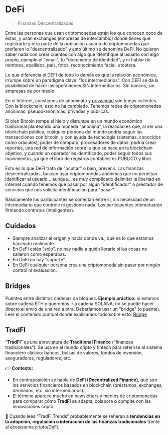 # DeFi

>Finanzas Descentralizadas

Entre las personas que usan criptomonedas están los que conocen poco de éstas, y usan exchanges (empresas de intercambio) donde tienes que registrarte y otra parte de la población usuaria de criptomonedas que prefieren lo "descentralizado" y esto último se denomina DeFI. No quieren saber nada con crear cuentas con algo que identifique al usuario con algo propio, ejemplo el "email", tu "documento de identidad", y ni hablar de nombres, apellidos, país, fotos, reconocimiento facial, etcétera.

Lo que diferencia el DEFI de todo lo demás es que la relación económica, irrumpe sobre un paradigma clave: "los intermediarios". Con DEFI se da la posibilidad de hacer las operaciones SIN intermediarios. Sín bancos, sin empresas de por medio.

En el Internet, cuestiones de anonimato y [privacidad](/docs/privacidad.md) son temas calientes.
Con la blockchain, esto no ha cambiado. Tenemos redes de criptomonedas anónimas, pseudo-anónimas, privadas y públicas.

Si bien Bitcoin rompe el hielo y disrumpe en un mundo económico tradicional planteando una moneda "anónima", la realidad es que, al ser una blockchain pública, cualquier persona del mundo podría seguir las transacciones con bitcoin, y con ayuda de tecnología (sistemas, conocidos como oráculos), poder de cómputo, procesadores de datos, podría crear reportes, una red de información sobre lo que se hace en la blockchain objetivo, y cuando un operador es identificado, poder seguir todos sus movimientos, ya que el libro de registros contables es PUBLICO y libre.

Esto es lo que DeFI trata de "ocultar" o bien, prevenir.
Las finanzas descentralizadas, buscan usar criptomonedas anónimas que no permitan identificar al usuario... aunque... es muy complicado delimitar la libertad en internet cuando tenemos que pasar por algún "identificador" o prestador de servicios que nos solicita identificación para "pasar".

Básicamente los participantes se conectan entre sí, sin necesidad de un intermediario que controle ni gestione nada. Los participantes interactuarán firmando contratos (inteligentes).

## Cuidados

- Siempre analizar el origen y hacia dónde va., qué es lo que estamos haciendo realmente.
- En DeFI estás "solo", no hay nadie a quién llorarle si las cosas no salieron como esperabas.
- En DeFI no hay "soporte".
- En DeFI cualquier persona crea una criptomoneda sin pasar por ningún control ni evaluación.

## Bridges

Puentes entre distintas cadenas de bloques. 
**Ejemplo práctico:** si estamos sobre cadena ETH y queremos ir a cadena SOLANA, no se puede hacer directo el envío de una red a otra. Deberíamos usar un "bridge" (o puente). Leer el contenido puntual donde explicamos todo sobre esto: [Bridge](c/bridge.md)

## TradFI

“**TradFi**” es una abreviatura de **Traditional Finance** (“finanzas tradicionales”).
Se usa en el mundo cripto y fintech para referirse al sistema financiero clásico: bancos, bolsas de valores, fondos de inversión, aseguradoras, reguladores, etc.

👉 **Contexto:**

* En contraposición se habla de **DeFi (Decentralized Finance)**, que son los servicios financieros basados en blockchain (préstamos, exchanges, derivados, etc. sin intermediarios).
* El término aparece mucho en newsletters y medios de criptomonedas para comparar cómo **TradFi** se adapta, colabora o compite con las innovaciones cripto.

📰 Cuando lees “TradFi Trends” probablemente se refieran a **tendencias en la adopción, regulación o interacción de las finanzas tradicionales** frente al ecosistema cripto/DeFi.
